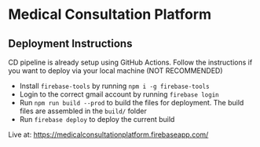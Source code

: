 # Medical Consultation Platform

## Deployment Instructions

CD pipeline is already setup using GitHub Actions. Follow the instructions if you 
want to deploy via your local machine (NOT RECOMMENDED)

* Install `firebase-tools` by running `npm i -g firebase-tools`
* Login to the correct gmail account by running `firebase login`
* Run `npm run build --prod` to build the files for deployment. The build files are assembled in the `build/` folder
* Run `firebase deploy` to deploy the current build

Live at: https://medicalconsultationplatform.firebaseapp.com/
